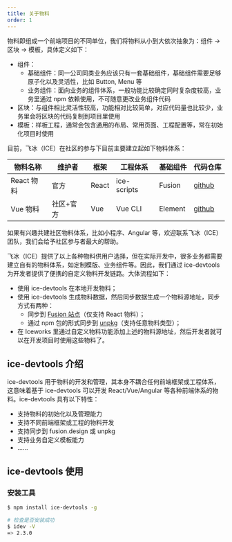 ```yaml
---
title: 关于物料
order: 1
---
```


物料即组成一个前端项目的不同单位，我们将物料从小到大依次抽象为：组件 -> 区块 -> 模板，具体定义如下：

- 组件：
    - 基础组件：同一公司同类业务应该只有一套基础组件，基础组件需要足够原子化以及灵活性，比如 Button, Menu 等
    - 业务组件：面向业务的组件体系，一般功能比较确定同时复杂度较高，业务里通过 npm 依赖使用，不可随意更改业务组件代码
- 区块：与组件相比灵活性较高，功能相对比较简单，对应代码量也比较少，业务里会将区块的代码复制到项目里使用
- 模板：样板工程，通常会包含通用的布局、常用页面、工程配置等，常在初始化项目时使用

目前，飞冰（ICE）在社区的参与下目前主要建立起如下物料体系：

|  物料名称  |  维护者  |  框架 |  工程体系  |  基础组件 | 代码仓库 |
|-----------|---------|------|-----------|----------|---------|
|React 物料 | 官方     | React |ice-scripts| Fusion | [github](https://github.com/ice-lab/react-materials) |
|Vue 物料   | 社区+官方 | Vue   | Vue CLI  | Element | [github](https://github.com/ice-lab/vue-materials) |

如果有兴趣共建社区物料体系，比如小程序、Angular 等，欢迎联系飞冰（ICE）团队，我们会给予社区参与者最大的帮助。

飞冰（ICE）提供了以上各种物料供用户选择，但在实际开发中，很多业务都需要建立自有的物料体系，如定制模版、业务组件等。因此，我们通过 ice-devtools 为开发者提供了便携的自定义物料开发链路。大体流程如下：

- 使用 ice-devtools 在本地开发物料；
- 使用 ice-devtools 生成物料数据，然后同步数据生成一个物料源地址，同步方式有两种：
    - 同步到 [Fusion 站点](https://fusion.design/)（仅支持 React 物料）；
    - 通过 npm 包的形式同步到 [unpkg](https://unpkg.com/)（支持任意物料类型）；
- 在 Iceworks 里通过自定义物料功能添加上述的物料源地址，然后开发者就可以在开发项目时使用这些物料了。

## ice-devtools 介绍

ice-devtools 用于物料的开发和管理，其本身不耦合任何前端框架或工程体系，这意味着基于 ice-devtools 可以开发 React/Vue/Angular 等各种前端体系的物料。ice-devtools 具有以下特性：

- 支持物料的初始化以及管理能力
- 支持不同前端框架或工程的物料开发
- 支持同步到 fusion.design 或 unpkg
- 支持业务自定义模板能力
- ……

## ice-devtools 使用

### 安装工具

```bash
$ npm install ice-devtools -g

# 检查是否安装成功
$ idev -V
=> 2.3.0
```
